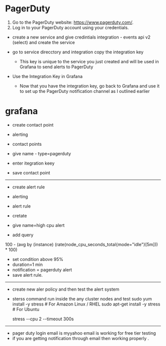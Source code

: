 # PagerDuty 

1. Go to the PagerDuty website: https://www.pagerduty.com/.
2. Log in to your PagerDuty account using your credentials.

- create a new service and give credintials 
  integration - events api v2 (select)  and create the service

- go to service direcctory and integration
  copy the integration key 
  - This key is unique to the service you just created and will be used in Grafana to send alerts to PagerDuty

- Use the Integration Key in Grafana
  - Now that you have the integration key, go back to Grafana and use it to set up the PagerDuty notification channel as I outlined earlier

# grafana 
  - create contact point 
  
  - alerting 
  - contact points 
  - give name - type=pagerduty 
  - enter itegration keey 
  - save contact point 
  ---------------------------------------
  - create alert rule
  
  - alerting 
  - alert rule 
  - cretate 
  - give name=high cpu alert 
  - add query 

   100 - (avg by (instance) (rate(node_cpu_seconds_total{mode="idle"}[5m])) * 100)

  - set condition above 95% 
  - duration=1 min 
  - notification = pagerduty alert 
  - save alert rule.
---------------------------------------
- create new aler policy and then test the alert system 
- sterss command run inside the any cluster nodes and test 
  sudo yum install -y stress   # For Amazon Linux / RHEL
  sudo apt-get install -y stress # For Ubuntu

  stress --cpu 2 --timeout 300s

-----------------------------------------

  - pager duty login email is myyahoo email is working for free tier testing 
  - if you are getting notification through email then working properly . 

